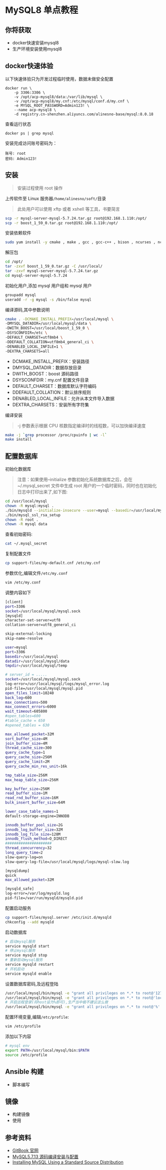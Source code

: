 # MySQL8 单点教程

## 你将获取

- docker快速安装mysql8
- 生产环境安装使用mysql8

## docker快速体验

以下快速体验只为开发过程临时使用，数据未做安全配置

```shell
docker run \
	-p 3306:3306 \
	-v /opt/acp-mysql8/data:/var/lib/mysql \
  	-v /opt/acp-mysql8/my.cnf:/etc/mysql/conf.d/my.cnf \
	-e MYSQL_ROOT_PASSWORD=Admin123! \
	--name acp-mysql8 \
	-d registry.cn-shenzhen.aliyuncs.com/alinesno-base/mysql:8.0.18
```

查看运行状态

```shell
docker ps | grep mysql
```

安装完成访问账号密码为：
```shell
账号: root
密码: Admin123!
```

## 安装

> 安装过程使用 root 操作

上传软件至 Linux 服务器`/home/alinesno/soft/`目录

> 此处用户可以使用 xftp 或者 xshell 等工具，书要简言

```bash
scp -r mysql-server-mysql-5.7.24.tar.gz root@192.168.1.110:/opt/
scp -r boost_1_59_0.tar.gz root@192.168.1.110:/opt/
```

安装依赖软件

```bash
sudo yum install -y cmake , make , gcc , gcc-c++ , bison , ncurses , ncurses-devel
```

解压包

```bash
cd /opt/
tar -zxvf boost_1_59_0.tar.gz -C /usr/local/
tar -zxvf mysql-server-mysql-5.7.24.tar.gz
cd mysql-server-mysql-5.7.24
```

初始化用户,添加 mysql 用户组和 mysql 用户

```bash
groupadd mysql
useradd -r -g mysql -s /bin/false mysql
```

编译源码,其中参数说明

```bash
cmake . -DCMAKE_INSTALL_PREFIX=/usr/local/mysql \
-DMYSQL_DATADIR=/usr/local/mysql/data \
-DWITH_BOOST=/usr/local/boost_1_59_0 \
-DSYSCONFDIR=/etc \
-DEFAULT_CHARSET=utf8mb4 \
-DDEFAULT_COLLATION=utf8mb4_general_ci \
-DENABLED_LOCAL_INFILE=1 \
-DEXTRA_CHARSETS=all
```

- DCMAKE_INSTALL_PREFIX：安装路径
- DMYSQL_DATADIR：数据存放目录
- DWITH_BOOST：boost 源码路径
- DSYSCONFDIR：my.cnf 配置文件目录
- DEFAULT_CHARSET：数据库默认字符编码
- DDEFAULT_COLLATION：默认排序规则
- DENABLED_LOCAL_INFILE：允许从本文件导入数据
- DEXTRA_CHARSETS：安装所有字符集

编译安装

> -j 参数表示根据 CPU 核数指定编译时的线程数，可以加快编译速度

```bash
make -j `grep processor /proc/cpuinfo | wc -l`
make install
```

## 配置数据库

初始化数据库

> 注意：如果使用–initialize 参数初始化系统数据库之后，会在~/.mysql_secret 文件中生成 root 用户的一个临时密码，同时也在初始化日志中打印出来了,如下图:

```bash
cd /usr/local/mysql
chown -R mysql:mysql .
./bin/mysqld --initialize-insecure --user=mysql --basedir=/usr/local/mysql --datadir=/usr/local/mysql/data
./bin/mysql_ssl_rsa_setup
chown -R root .
chown -R mysql data
```

查看初始密码:

```bash
cat ~/.mysql_secret
```

复制配置文件

```bash
cp support-files/my-default.cnf /etc/my.cnf
```

参数优化,编辑文件`/etc/my.conf`

```bash
vim /etc/my.conf
```

调整内容如下

```bash
[client]
port=3306
socket=/usr/local/mysql/mysql.sock
[mysqld]
character-set-server=utf8
collation-server=utf8_general_ci

skip-external-locking
skip-name-resolve

user=mysql
port=3306
basedir=/usr/local/mysql
datadir=/usr/local/mysql/data
tmpdir=/usr/local/mysql/temp

# server_id = .....
socket=/usr/local/mysql/mysql.sock
log-error=/usr/local/mysql/logs/mysql_error.log
pid-file=/usr/local/mysql/mysql.pid
open_files_limit=10240
back_log=600
max_connections=500
max_connect_errors=6000
wait_timeout=605800
#open_tables=600
#table_cache = 650
#opened_tables = 630

max_allowed_packet=32M
sort_buffer_size=4M
join_buffer_size=4M
thread_cache_size=300
query_cache_type=1
query_cache_size=256M
query_cache_limit=2M
query_cache_min_res_unit=16k

tmp_table_size=256M
max_heap_table_size=256M

key_buffer_size=256M
read_buffer_size=1M
read_rnd_buffer_size=16M
bulk_insert_buffer_size=64M

lower_case_table_names=1
default-storage-engine=INNODB

innodb_buffer_pool_size=2G
innodb_log_buffer_size=32M
innodb_log_file_size=128M
innodb_flush_method=O_DIRECT
#####################
thread_concurrency=32
long_query_time=2
slow-query-log=on
slow-query-log-file=/usr/local/mysql/logs/mysql-slow.log

[mysqldump]
quick
max_allowed_packet=32M

[mysqld_safe]
log-error=/var/log/mysqld.log
pid-file=/var/run/mysqld/mysqld.pid
```

配置启动服务

```bash
cp support-files/mysql.server /etc/init.d/mysqld
chkconfig --add mysqld
```

启动数据库

```bash
# 启动mysql服务
service mysqld start
# 停止mysql服务
service mysqld stop
# 重新启动mysql服务
service mysqld restart
# 开机启动
service mysqld enable
```

设置数据库密码,及远程登陆

```bash
/usr/local/mysql/bin/mysql -e "grant all privileges on *.* to root@'127.0.0.1' identified by "1234qwer" with grant option;"
/usr/local/mysql/bin/mysql -e "grant all privileges on *.* to root@'localhost' identified by "1234qwer" with grant option;"
# 开启远程登录(将host设为%即可),生产当中极不建议这么做
/usr/local/mysql/bin/mysql -e "grant all privileges on *.* to root@'%' identified by "1234qwer" with grant option;"
```

配置环境变量,编辑`/etc/profile`:

```bash
vim /etc/profile
```

添加以下内容

```bash
# mysql env
export PATH=/usr/local/mysql/bin:$PATH
source /etc/profile
```

## Ansible 构建

- 脚本编写

## 镜像

- 构建镜像
- 使用

## 参考资料

- [GitBook 官网](http://www.baidu.com)
- [MySQL5.7.13 源码编译安装与配置](https://blog.csdn.net/xyang81/article/details/51792144)
- [Installing MySQL Using a Standard Source Distribution](https://dev.mysql.com/doc/refman/5.7/en/installing-source-distribution.html)

